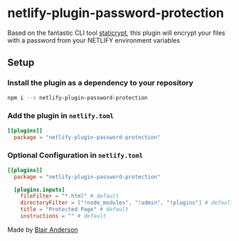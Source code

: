 # netlify-plugin-password-protection

Based on the fantastic CLI tool [staticrypt](https://github.com/robinmoisson/staticrypt), this plugin will encrypt your files with a password from your NETLIFY environment variables

## Setup

### Install the plugin as a dependency to your repository

```sh
npm i --s netlify-plugin-password-protection
```

### Add the plugin in `netlify.toml`

```toml
[[plugins]]
  package = "netlify-plugin-password-protection"
```

### Optional Configuration in `netlify.toml`

```toml
[[plugins]]
  package = "netlify-plugin-password-protection"

  [plugins.inputs]
    fileFilter = "*.html" # default
    directoryFilter = ["!node_modules", "!admin", "!plugins"] # default
    title = "Protected Page" # default
    instructions = "" # default
```

Made by [Blair Anderson](https://www.andersonassociates.net)
